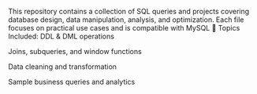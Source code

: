 This repository contains a collection of SQL queries and projects covering database design, data manipulation, analysis, and optimization. Each file focuses on practical use cases and is compatible with MySQL
📌 Topics Included:
DDL & DML operations

Joins, subqueries, and window functions

Data cleaning and transformation

Sample business queries and analytics

